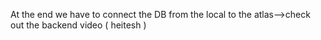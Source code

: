 At the end we have to connect the DB from the local to the atlas-->check out the backend video ( heitesh )